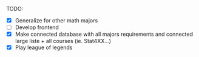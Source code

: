 TODO:
 - [X] Generalize for other math majors
 - [ ] Develop frontend
 - [X] Make connected database with all majors requirements and connected large liste + all courses (ie. Stat4XX...)
 - [X] Play league of legends